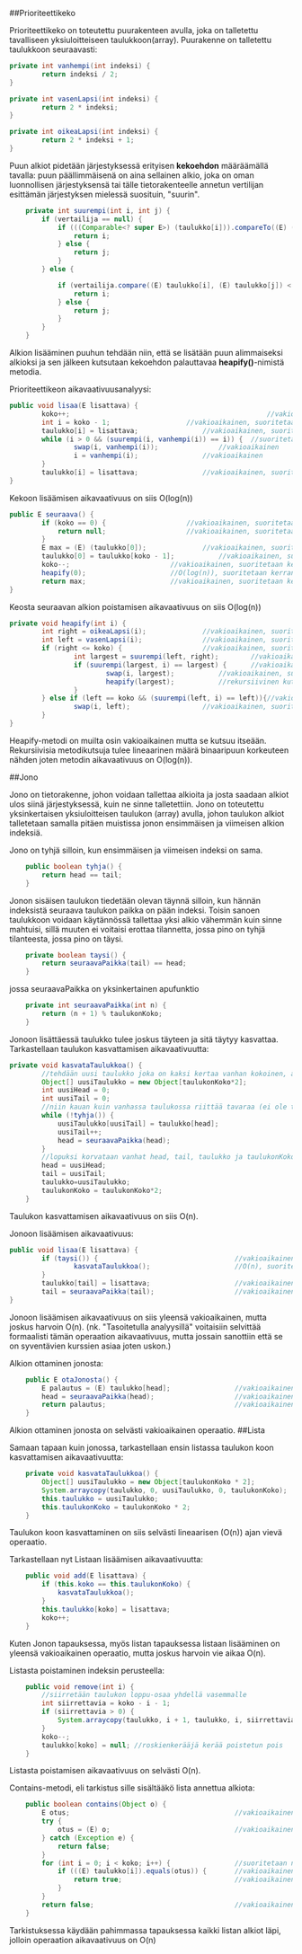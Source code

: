 ##Prioriteettikeko

Prioriteettikeko on toteutettu puurakenteen avulla, joka on talletettu tavalliseen yksiuloitteiseen taulukkoon(array). Puurakenne on talletettu taulukkoon seuraavasti:

```java
private int vanhempi(int indeksi) {
        return indeksi / 2;
}

private int vasenLapsi(int indeksi) {
        return 2 * indeksi;
}

private int oikeaLapsi(int indeksi) {
        return 2 * indeksi + 1;
}
```

Puun alkiot pidetään järjestyksessä erityisen **kekoehdon** määräämällä tavalla: puun päällimmäisenä on aina sellainen alkio, joka on oman luonnollisen järjestyksensä tai tälle tietorakenteelle annetun vertilijan esittämän järjestyksen mielessä suosituin, "suurin".

```java
    private int suurempi(int i, int j) {
        if (vertailija == null) {
            if (((Comparable<? super E>) (taulukko[i])).compareTo((E) (taulukko[j])) < 0) {
                return i;
            } else {
                return j;
            }
        } else {

            if (vertailija.compare((E) taulukko[i], (E) taulukko[j]) < 0) {
                return i;
            } else {
                return j;
            }
        }
    }
```

Alkion lisääminen puuhun tehdään niin, että se lisätään puun alimmaiseksi alkioksi ja sen jälkeen kutsutaan kekoehdon palauttavaa **heapify()**-nimistä metodia.


Prioriteettikeon aikavaativuusanalyysi:
```java
public void lisaa(E lisattava) {
        koko++;	                                                //vakioaikainen, suoritetaan kerran
        int i = koko - 1;					//vakioaikainen, suoritetaan kerran
        taulukko[i] = lisattava;				//vakioaikainen, suoritetaan kerran
        while (i > 0 && (suurempi(i, vanhempi(i)) == i)) {	//suoritetaan enimmillään puun korkeuden verran eli log(n)
                swap(i, vanhempi(i));				//vakioaikainen
                i = vanhempi(i);				//vakioaikainen
        }									
        taulukko[i] = lisattava;				//vakioaikainen, suoritetaan kerran
}
```

Kekoon lisäämisen aikavaativuus on siis O(log(n))
```java
public E seuraava() {
        if (koko == 0) {					//vakioaikainen, suoritetaan kerran
            return null;					//vakioaikainen, suoritetaan kerran
        }
        E max = (E) (taulukko[0]);				//vakioaikainen, suoritetaan kerran
        taulukko[0] = taulukko[koko - 1];			//vakioaikainen, suoritetaan kerran
        koko--;							//vakioaikainen, suoritetaan kerran
        heapify(0);						//O(log(n)), suoritetaan kerran
        return max;						//vakioaikainen, suoritetaan kerran
}
```


Keosta seuraavan alkion poistamisen aikavaativuus on siis O(log(n))

```java
private void heapify(int i) {
        int right = oikeaLapsi(i);				//vakioaikainen, suoritetaan kerran
        int left = vasenLapsi(i);				//vakioaikainen, suoritetaan kerran
        if (right <= koko) {					//vakioaikainen, suoritetaan kerran
                int largest = suurempi(left, right);		//vakioaikainen, suoritetaan kerran
                if (suurempi(largest, i) == largest) {		//vakioaikainen, suoritetaan kerran
                        swap(i, largest);			//vakioaikainen, suoritetaan kerran
                        heapify(largest);			//rekursiivinen kutsu tähän metodiin
                }
        } else if (left == koko && (suurempi(left, i) == left)){//vakioaikainen, suoritetaan kerran
                swap(i, left);					//vakioaikainen, suoritetaan kerran
        }
}
```

Heapify-metodi on muilta osin vakioaikainen mutta se kutsuu itseään. Rekursiivisia metodikutsuja tulee lineaarinen määrä binaaripuun korkeuteen nähden joten metodin aikavaativuus on O(log(n)).

##Jono

Jono on tietorakenne, johon voidaan tallettaa alkioita ja josta saadaan alkiot ulos siinä järjestyksessä, kuin ne sinne talletettiin. Jono on toteutettu yksinkertaisen yksiuloitteisen taulukon (array) avulla, johon taulukon alkiot talletetaan samalla pitäen muistissa jonon ensimmäisen ja viimeisen alkion indeksiä.

Jono on tyhjä silloin, kun ensimmäisen ja viimeisen indeksi on sama.
```java
    public boolean tyhja() {
        return head == tail;
    }
```

Jonon sisäisen taulukon tiedetään olevan täynnä silloin, kun hännän indeksistä seuraava taulukon paikka on pään indeksi. Toisin sanoen taulukkoon voidaan käytännössä tallettaa yksi alkio vähemmän kuin sinne mahtuisi, sillä muuten ei voitaisi erottaa tilannetta, jossa pino on tyhjä tilanteesta, jossa pino on täysi.

```java
    private boolean taysi() {
        return seuraavaPaikka(tail) == head;
    }
```

jossa seuraavaPaikka on yksinkertainen apufunktio

```java
    private int seuraavaPaikka(int n) {
        return (n + 1) % taulukonKoko;
    }
```

Jonoon lisättäessä taulukko tulee joskus täyteen ja sitä täytyy kasvattaa. Tarkastellaan taulukon kasvattamisen aikavaativuutta:

```java
private void kasvataTaulukkoa() {
        //tehdään uusi taulukko joka on kaksi kertaa vanhan kokoinen, alussa head ja tail 0
        Object[] uusiTaulukko = new Object[taulukonKoko*2];             //O(n), suoritetaan kerran
        int uusiHead = 0;                                               //vakioaikainen, suoritetaan kerran
        int uusiTail = 0;                                               //vakioaikainen, suoritetaan kerran
        //niin kauan kuin vanhassa taulukossa riittää tavaraa (ei ole tyhjä), otetaan sieltä tavaraa pois ja siirretään uuteen
        while (!tyhja()) {                                              //suoritetaan n kertaa
            uusiTaulukko[uusiTail] = taulukko[head];                    //vakioaikainen
            uusiTail++;                                                 //vakioaikainen
            head = seuraavaPaikka(head);                                //vakioaikainen
        }
        //lopuksi korvataan vanhat head, tail, taulukko ja taulukonKoko uusilla
        head = uusiHead;                                                //vakioaikainen
        tail = uusiTail;                                                //vakioaikainen
        taulukko=uusiTaulukko;                                          //vakioaikainen
        taulukonKoko = taulukonKoko*2;                                  //vakioaikainen
    }
```

Taulukon kasvattamisen aikavaativuus on siis O(n).

Jonoon lisäämisen aikavaativuus:

```java
public void lisaa(E lisattava) {
        if (taysi()) {                                  //vakioaikainen, suoritetaan kerran
                kasvataTaulukkoa();                     //O(n), suoritetaan harvoin
        }
        taulukko[tail] = lisattava;                     //vakioaikainen, suoritetaan kerran
        tail = seuraavaPaikka(tail);                    //vakioaikainen, suoritetaan kerran
}
```
    
Jonoon lisäämisen aikavaativuus on siis yleensä vakioaikainen, mutta joskus harvoin O(n). (nk. "Tasoitetulla analyysillä" voitaisiin selvittää formaalisti tämän operaation aikavaativuus, mutta jossain sanottiin että se on syventävien kurssien asiaa joten uskon.)

Alkion ottaminen jonosta:
```java
    public E otaJonosta() {
        E palautus = (E) taulukko[head];                //vakioaikainen, suoritetaan kerran
        head = seuraavaPaikka(head);                    //vakioaikainen, suoritetaan kerran
        return palautus;                                //vakioaikainen, suoritetaan kerran
    }
```

Alkion ottaminen jonosta on selvästi vakioaikainen operaatio.
##Lista

Samaan tapaan kuin jonossa, tarkastellaan ensin listassa taulukon koon kasvattamisen aikavaativuutta:
```java
    private void kasvataTaulukkoa() {
        Object[] uusiTaulukko = new Object[taulukonKoko * 2];           //O(n), suoritetaan kerran
        System.arraycopy(taulukko, 0, uusiTaulukko, 0, taulukonKoko);   //O(n), suoritetaan kerran
        this.taulukko = uusiTaulukko;                                   //vakioaikainen, suoritetaan kerran
        this.taulukonKoko = taulukonKoko * 2;                           //vakioaikainen, suoritetaan kerran
    }
```
Taulukon koon kasvattaminen on siis selvästi lineaarisen (O(n)) ajan vievä operaatio.

Tarkastellaan nyt Listaan lisäämisen aikavaativuutta:
```java
    public void add(E lisattava) {
        if (this.koko == this.taulukonKoko) {                           //vakioaikainen, suoritetaan kerran
            kasvataTaulukkoa();                                         //O(n), suoritetaan harvoin
        }
        this.taulukko[koko] = lisattava;                                //vakioaikainen, suoritetaan kerran
        koko++;                                                         //vakioaikainen, suoritetaan kerran
    }
```

Kuten Jonon tapauksessa, myös listan tapauksessa listaan lisääminen on yleensä vakioaikainen operaatio, mutta joskus harvoin vie aikaa O(n). 

Listasta poistaminen indeksin perusteella:

```java
    public void remove(int i) {
        //siirretään taulukon loppu-osaa yhdellä vasemmalle
        int siirrettavia = koko - i - 1;                                        //vakioaikainen, suoritetaan kerran
        if (siirrettavia > 0) {                                                 //vakioaikainen, suoritetaan kerran
            System.arraycopy(taulukko, i + 1, taulukko, i, siirrettavia);       //O(n), suoritetaan kerran
        }
        koko--;                                                                 //vakioaikainen, suoritetaan kerran
        taulukko[koko] = null; //roskienkerääjä kerää poistetun pois            //vakioaikainen, suoritetaan kerran
    }
```

Listasta poistamisen aikavaativuus on selvästi O(n).

Contains-metodi, eli tarkistus sille sisältääkö lista annettua alkiota:

```java
    public boolean contains(Object o) {
        E otus;                                         //vakioaikainen, suoritetaan kerran
        try {  
            otus = (E) o;                               //vakioaikainen, suoritetaan kerran
        } catch (Exception e) {
            return false;
        }
        for (int i = 0; i < koko; i++) {                //suoritetaan n kertaa
            if (((E) taulukko[i]).equals(otus)) {       //vakioaikainen
                return true;                            //vakioaikainen
            }
        }
        return false;                                   //vakioaikainen
    }
```
Tarkistuksessa käydään pahimmassa tapauksessa kaikki listan alkiot läpi, jolloin operaation aikavaativuus on O(n)

